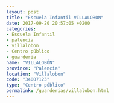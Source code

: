 ```yaml
---
layout: post
title: "Escuela Infantil VILLALOBÓN"
date: 2017-09-20 20:57:05 +0200
categories:
- Escuela Infantil
- palencia
- villalobon
- Centro público
- guarderia
name: "VILLALOBÓN"
province: "Palencia"
location: "Villalobon"
code: "34007123"
type: "Centro público"
permalink: /guarderias/villalobon.html
---
```

